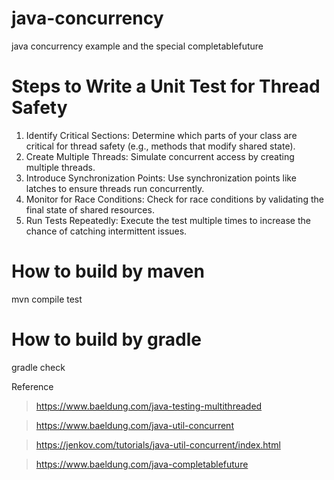 # java-concurrency

java concurrency example and the special completablefuture


# Steps to Write a Unit Test for Thread Safety

1. Identify Critical Sections: Determine which parts of your class are critical for thread safety (e.g., methods that modify shared state).
2. Create Multiple Threads: Simulate concurrent access by creating multiple threads.
3. Introduce Synchronization Points: Use synchronization points like latches to ensure threads run concurrently.
4. Monitor for Race Conditions: Check for race conditions by validating the final state of shared resources.
5. Run Tests Repeatedly: Execute the test multiple times to increase the chance of catching intermittent issues.

# How to build by maven

mvn compile test

# How to build by gradle

gradle check


Reference

> https://www.baeldung.com/java-testing-multithreaded

> https://www.baeldung.com/java-util-concurrent

>https://jenkov.com/tutorials/java-util-concurrent/index.html

>https://www.baeldung.com/java-completablefuture

